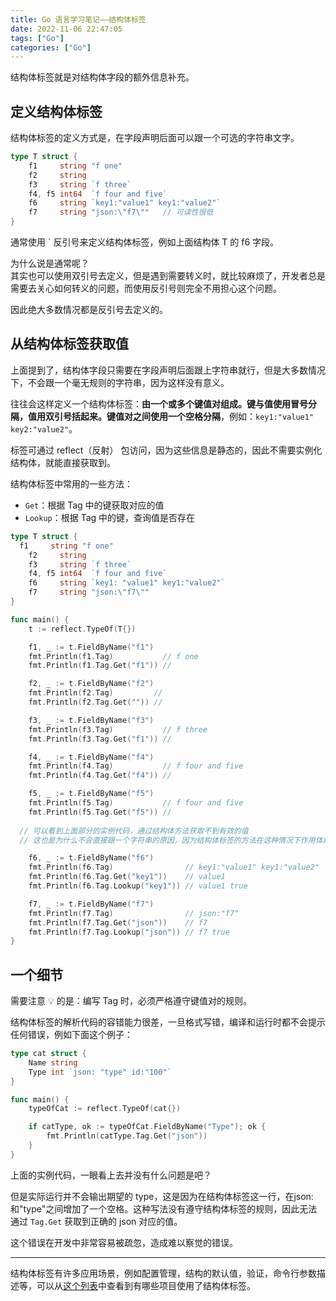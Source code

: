 ```yaml
---
title: Go 语言学习笔记——结构体标签
date: 2022-11-06 22:47:05
tags: ["Go"]
categories: ["Go"]
---
```


结构体标签就是对结构体字段的额外信息补充。

<!-- more -->

## 定义结构体标签

结构体标签的定义方式是，在字段声明后面可以跟一个可选的字符串文字。
```go
type T struct {
    f1     string "f one"
    f2     string
    f3     string `f three`
    f4, f5 int64  `f four and five`
  	f6     string `key1:"value1" key1:"value2"`
	f7     string "json:\"f7\""   // 可读性很低
}
```
通常使用 \` 反引号来定义结构体标签，例如上面结构体 T 的 f6 字段。

为什么说是通常呢？\
其实也可以使用双引号去定义，但是遇到需要转义时，就比较麻烦了，开发者总是需要去关心如何转义的问题，而使用反引号则完全不用担心这个问题。

因此绝大多数情况都是反引号去定义的。

## 从结构体标签获取值
上面提到了，结构体字段只需要在字段声明后面跟上字符串就行，但是大多数情况下，不会跟一个毫无规则的字符串，因为这样没有意义。

往往会这样定义一个结构体标签：**由一个或多个键值对组成。键与值使用冒号分隔，值用双引号括起来。键值对之间使用一个空格分隔**，例如：`key1:"value1" key2:"value2"`。

标签可通过 reflect（反射） 包访问，因为这些信息是静态的，因此不需要实例化结构体，就能直接获取到。

结构体标签中常用的一些方法：
* `Get`：根据 Tag 中的键获取对应的值
* `Lookup`：根据 Tag 中的键，查询值是否存在

```go
type T struct {
  f1     string "f one"
	f2     string
	f3     string `f three`
	f4, f5 int64  `f four and five`
	f6     string `key1: "value1" key1:"value2"`
	f7     string "json:\"f7\""
}

func main() {
	t := reflect.TypeOf(T{})

	f1, _ := t.FieldByName("f1")
	fmt.Println(f1.Tag)           // f one
	fmt.Println(f1.Tag.Get("f1")) //

	f2, _ := t.FieldByName("f2")
	fmt.Println(f2.Tag)         //
	fmt.Println(f2.Tag.Get("")) //

	f3, _ := t.FieldByName("f3")
	fmt.Println(f3.Tag)           // f three
	fmt.Println(f3.Tag.Get("f1")) //

	f4, _ := t.FieldByName("f4")
	fmt.Println(f4.Tag)           // f four and five
	fmt.Println(f4.Tag.Get("f4")) //

	f5, _ := t.FieldByName("f5")
	fmt.Println(f5.Tag)           // f four and five
	fmt.Println(f5.Tag.Get("f5")) // 
  
  // 可以看到上面部分的实例代码，通过结构体方法获取不到有效的值
  // 这也是为什么不会直接跟一个字符串的原因，因为结构体标签的方法在这种情况下作用体现不出来

	f6, _ := t.FieldByName("f6")
	fmt.Println(f6.Tag)                // key1:"value1" key1:"value2"
	fmt.Println(f6.Tag.Get("key1"))    // value1
	fmt.Println(f6.Tag.Lookup("key1")) // value1 true

	f7, _ := t.FieldByName("f7")
	fmt.Println(f7.Tag)                // json:"f7"
	fmt.Println(f7.Tag.Get("json"))    // f7
	fmt.Println(f7.Tag.Lookup("json")) // f7 true
}
```

## 一个细节

需要注意 💡 的是：编写 Tag 时，必须严格遵守键值对的规则。

结构体标签的解析代码的容错能力很差，一旦格式写错，编译和运行时都不会提示任何错误，例如下面这个例子：

```go
type cat struct {
	Name string
	Type int `json: "type" id:"100"`
}

func main() {
	typeOfCat := reflect.TypeOf(cat{})

	if catType, ok := typeOfCat.FieldByName("Type"); ok {
		fmt.Println(catType.Tag.Get("json"))
	}
}
```
上面的实例代码，一眼看上去并没有什么问题是吧？

但是实际运行并不会输出期望的 type，这是因为在结构体标签这一行，在json:和"type"之间增加了一个空格。这种写法没有遵守结构体标签的规则，因此无法通过 `Tag.Get` 获取到正确的 json 对应的值。

这个错误在开发中非常容易被疏忽，造成难以察觉的错误。

---

结构体标签有许多应用场景，例如配置管理，结构的默认值，验证，命令行参数描述等，可以从[这个列表](https://github.com/golang/go/wiki/Well-known-struct-tags#list-of-well-known-struct-tags)中查看到有哪些项目使用了结构体标签。